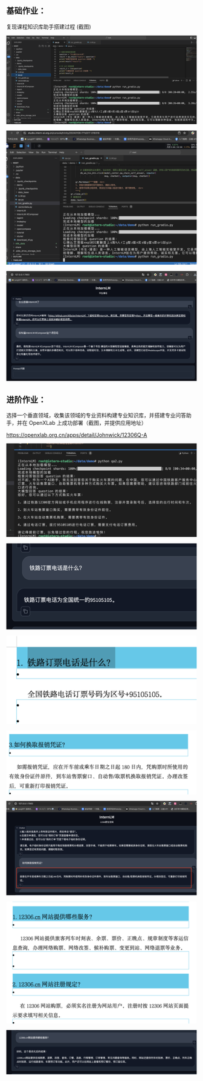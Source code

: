 ## 基础作业：

复现课程知识库助手搭建过程 (截图)

![Alt text](src/3-image.png)

![Alt text](src/3-image-1.png)

![Alt text](src/3-image-2.png)

## 进阶作业：

选择一个垂直领域，收集该领域的专业资料构建专业知识库，并搭建专业问答助手，并在 OpenXLab 上成功部署（截图，并提供应用地址）

https://openxlab.org.cn/apps/detail/Johnwick/12306Q-A

![Alt text](src/3-image-4.png)

![Alt text](src/3-image-5.png)

![Alt text](src/3-image-6.png)

![Alt text](src/3-image-7.png)

![Alt text](src/3-image-8.png)

![Alt text](src/3-image-10.png)

![Alt text](src/3-image-9.png)